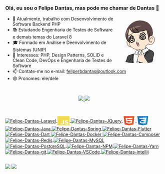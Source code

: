 ### Olá, eu sou o Felipe Dantas, mas pode me chamar de Dantas 👋

<img align="right" alt="Felipe-Dantas-pic" height="150" style="border-radius:50px;" src="profile.png">

- 🔭 Atualmente, trabalho com Desenvolvimento de Software Backend PHP
- 📚 Estudando Engenharia de Testes de Software e demais temas do Laravel 8
- 🎓 Formado em Análise e Deenvolvimento de Sistemas (UNIP)
- 🌱 Interesses: PHP, Design Patterns, SOLID e Clean Code, DevOps e Engenharia de Testes de Software
- 📫 Contate-me no e-mail: feliperbdantas@outlook.com
- 😄 Pronomes: ele/dele

##

<br>

<div align="center">
  <a href="https://github.com/FelipeRBDantas">
  <img height="180em" src="https://github-readme-stats.vercel.app/api?username=FelipeRBDantas&show_icons=true&theme=dracula&include_all_commits=true&count_private=true"/>
  <img height="180em" src="https://github-readme-stats.vercel.app/api/top-langs/?username=FelipeRBDantas&layout=compact&langs_count=7&theme=dracula"/>
</div>
  
##

<div style="display: inline_block"><br>
  <img align="center" alt="Felipe-Dantas-Laravel" height="30" width="40" src="https://cdn.jsdelivr.net/gh/devicons/devicon/icons/laravel/laravel-plain.svg" />
  <img align="center" alt="Felipe-Dantas-JS" height="30" width="40" src="https://raw.githubusercontent.com/devicons/devicon/master/icons/javascript/javascript-plain.svg">
  <img align="center" alt="Felipe-Dantas-JQuery" height="30" width="40" src="https://cdn.jsdelivr.net/gh/devicons/devicon/icons/jquery/jquery-original.svg" />
  <img align="center" alt="Felipe-Dantas-HTML" height="30" width="40" src="https://raw.githubusercontent.com/devicons/devicon/master/icons/html5/html5-original.svg">
  <img align="center" alt="Felipe-Dantas-CSS" height="30" width="40" src="https://raw.githubusercontent.com/devicons/devicon/master/icons/css3/css3-original.svg">
  <img align="center" alt="Felipe-Dantas-Java" height="30" width="40" src="https://cdn.jsdelivr.net/gh/devicons/devicon/icons/java/java-original.svg" />
  <img align="center" alt="Felipe-Dantas-Spring" height="30" width="40" src="https://cdn.jsdelivr.net/gh/devicons/devicon/icons/spring/spring-original.svg" />
  <img align="center" alt="Felipe-Dantas-Flutter" height="30" width="40" src="https://cdn.jsdelivr.net/gh/devicons/devicon/icons/flutter/flutter-original.svg" />
  <img align="center" alt="Felipe-Dantas-Dart" height="30" width="40" src="https://cdn.jsdelivr.net/gh/devicons/devicon/icons/dart/dart-original.svg" />
  <img align="center" alt="Felipe-Dantas-Docker" height="30" width="40" src="https://cdn.jsdelivr.net/gh/devicons/devicon/icons/docker/docker-original.svg" />
  <img align="center" alt="Felipe-Dantas-Composer" height="30" width="40" src="https://cdn.jsdelivr.net/gh/devicons/devicon/icons/composer/composer-original.svg" />
  <img align="center" alt="Felipe-Dantas-Redis" height="30" width="40" src="https://cdn.jsdelivr.net/gh/devicons/devicon/icons/redis/redis-original.svg" />
  <img align="center" alt="Felipe-Dantas-MySQL" height="30" width="40" src="https://cdn.jsdelivr.net/gh/devicons/devicon/icons/mysql/mysql-original.svg" />
  <img align="center" alt="Felipe-Dantas-PostgreSQL" height="30" width="40" src="https://cdn.jsdelivr.net/gh/devicons/devicon/icons/postgresql/postgresql-original.svg" />
  <img align="center" alt="Felipe-Dantas-NPM" height="30" width="40" src="https://cdn.jsdelivr.net/gh/devicons/devicon/icons/npm/npm-original-wordmark.svg" />
  <img align="center" alt="Felipe-Dantas-Yarn" height="30" width="40" src="https://cdn.jsdelivr.net/gh/devicons/devicon/icons/yarn/yarn-original.svg" />
  <img align="center" alt="Felipe-Dantas-git" height="30" width="40" src="https://cdn.jsdelivr.net/gh/devicons/devicon/icons/git/git-original.svg" />
  <img align="center" alt="Felipe-Dantas-VSCode" height="30" width="40" src="https://cdn.jsdelivr.net/gh/devicons/devicon/icons/vscode/vscode-original.svg" />
  <img align="center" alt="Felipe-Dantas-intellij" height="30" width="40" src="https://cdn.jsdelivr.net/gh/devicons/devicon/icons/intellij/intellij-original.svg" />
</div>
</div>
  
##
  
<div> 
  <a href = "mailto:feliperbdantas@gmail.com"><img src="https://img.shields.io/badge/-Gmail-%23333?style=for-the-badge&logo=gmail&logoColor=white" target="_blank"></a>
  <a href="https://www.linkedin.com/in/felipe-dantas0101" target="_blank"><img src="https://img.shields.io/badge/-LinkedIn-%230077B5?style=for-the-badge&logo=linkedin&logoColor=white" target="_blank"></a> 
</div>
